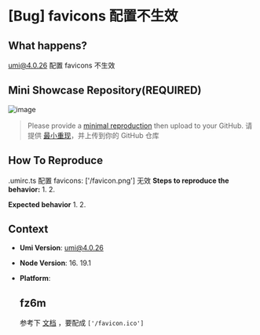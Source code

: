 # [Bug] favicons 配置不生效

  <!--
感谢您向我们反馈问题，为了高效的解决问题，我们期望你能提供以下信息：
-->

## What happens?

<!-- A clear and concise description of what the bug is. -->
<!-- 清晰的描述下遇到的问题。-->

umi@4.0.26 配置 favicons 不生效

## Mini Showcase Repository(REQUIRED)

![image](https://github.com/umijs/umi/assets/15643321/1804443c-f4a6-45dd-b911-303418295ecb)

> Please provide a [minimal reproduction](https://stackoverflow.com/help/minimal-reproducible-example) then upload to your GitHub. 请提供 [最小重现](https://stackoverflow.com/help/minimal-reproducible-example)，并上传到你的 GitHub 仓库

<!-- 为节约大家的时间，无复现步骤的 ISSUE 会被关闭，提供之后再 REOPEN -->
<!-- YOUR_REPOSITORY_URL on github or stackbliz -->

## How To Reproduce

.umirc.ts 配置 favicons: ['/favicon.png'] 无效
**Steps to reproduce the behavior:** 1. 2.

**Expected behavior** 1. 2.

<!-- 请提供复现链接/步骤，错误日志以及相关配置 -->

## Context

- **Umi Version**: umi@4.0.26
- **Node Version**: 16. 19.1
- **Platform**:

  ## fz6m

  参考下 [文档](https://umijs.org/docs/api/config#favicons) ，要配成 `['/favicon.ico']`
